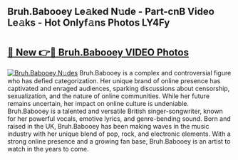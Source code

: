 ## Bruh.Babooey Le𝚊ked N𝚞de - Part-cnB Video Le𝚊ks - Hot Onlyf𝚊ns Photos LY4Fy

# <h2><a href="http://ac11216.deff.icu/?id=Bruh.Babooey">🔗 New 👉🔴 Bruh.Babooey VIDEO Photos</a></h2>

[![Bruh.Babooey N𝚞des](https://i.imgur.com/rIISA9y.gif)](http://ac11216.deff.icu/?id=Bruh.Babooey)
Bruh.Babooey is a complex and controversial figure who has defied categorization. Her unique brand of online presence has captivated and enraged audiences, sparking discussions about censorship, sexualization, and the nature of online communities. While her future remains uncertain, her impact on online culture is undeniable. Bruh.Babooey is a talented and versatile British singer-songwriter, known for her powerful vocals, emotive lyrics, and genre-bending sound. Born and raised in the UK, Bruh.Babooey has been making waves in the music industry with her unique blend of pop, rock, and electronic elements. With a strong online presence and a growing fan base, Bruh.Babooey is an artist to watch in the years to come.
